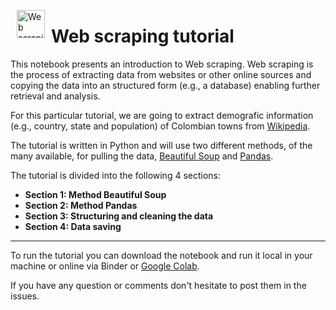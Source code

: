 <p><img alt="Web scraping tutorial" height="45px" src="https://aiconica.net/previews/spider-web-icon-1027.png" align="left" hspace="10px" vspace="0px"></p>

<h1>Web scraping tutorial</h1>

This notebook presents an introduction to Web scraping. Web scraping is the process of extracting data from websites or other online sources and copying the data into an structured form (e.g., a database) enabling further retrieval and analysis.

For this particular tutorial, we are going to extract demografic information (e.g., country, state and population) of Colombian towns from <a href = "https://es.wikipedia.org/wiki/Municipios_de_Colombia"> Wikipedia</a>.

The tutorial is written in Python and will use two different methods, of the many available, for pulling the data, <a href = "https://www.crummy.com/software/BeautifulSoup/bs4/doc/">Beautiful Soup</a> and <a href = "https://pandas.pydata.org/docs/">Pandas</a>.

The tutorial is divided into the following 4 sections:

 - **Section 1: Method Beautiful Soup**
 - **Section 2: Method Pandas**
 - **Section 3: Structuring and cleaning the data**
 - **Section 4: Data saving**
 ____
 
 To run the tutorial you can download the notebook and run it local in your machine or online via Binder or <a href = "https://colab.research.google.com/">Google Colab</a>.
 
 If you have any question or comments don't hesitate to post them in the issues.
